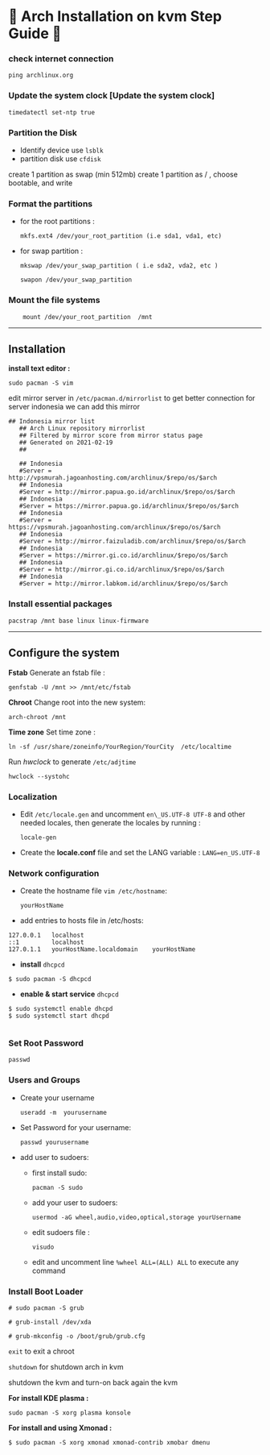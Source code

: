 # 🚀 Arch Installation on kvm Step Guide 🚀

### check internet connection

```
ping archlinux.org
```

### Update the system clock \[Update the system clock\]

```
timedatectl set-ntp true
```

### Partition the Disk

- Identify device use `lsblk`
- partition disk use `cfdisk`

create 1 partition as swap (min 512mb) create 1 partition as / , choose
bootable, and write

### Format the partitions

- for the root partitions :
    
    `mkfs.ext4 /dev/your_root_partition (i.e sda1, vda1, etc)`
    
- for swap partition :
    
    `mkswap /dev/your_swap_partition ( i.e sda2, vda2, etc )`
    
    `swapon /dev/your_swap_partition`
    

### Mount the file systems

```
    mount /dev/your_root_partition  /mnt
```

* * *

## Installation

**install text editor :**

```
sudo pacman -S vim
```

edit mirror server in `/etc/pacman.d/mirrorlist` to get better connection
for server indonesia we can add this mirror

```
## Indonesia mirror list 
   ## Arch Linux repository mirrorlist
   ## Filtered by mirror score from mirror status page
   ## Generated on 2021-02-19
   ##

   ## Indonesia
   #Server = http://vpsmurah.jagoanhosting.com/archlinux/$repo/os/$arch
   ## Indonesia
   #Server = http://mirror.papua.go.id/archlinux/$repo/os/$arch
   ## Indonesia
   #Server = https://mirror.papua.go.id/archlinux/$repo/os/$arch
   ## Indonesia
   #Server = https://vpsmurah.jagoanhosting.com/archlinux/$repo/os/$arch
   ## Indonesia
   #Server = http://mirror.faizuladib.com/archlinux/$repo/os/$arch
   ## Indonesia
   #Server = https://mirror.gi.co.id/archlinux/$repo/os/$arch
   ## Indonesia
   #Server = http://mirror.gi.co.id/archlinux/$repo/os/$arch
   ## Indonesia
   #Server = http://mirror.labkom.id/archlinux/$repo/os/$arch
```

### Install essential packages

```
pacstrap /mnt base linux linux-firmware
```

* * *

## Configure the system

**Fstab** Generate an fstab file :

```
genfstab -U /mnt >> /mnt/etc/fstab
```

**Chroot** Change root into the new system:

```
arch-chroot /mnt
```

**Time zone** Set time zone :

```
ln -sf /usr/share/zoneinfo/YourRegion/YourCity  /etc/localtime
```

Run *hwclock* to generate `/etc/adjtime`

```
hwclock --systohc
```

### **Localization**

- Edit `/etc/locale.gen` and uncomment `en\_US.UTF-8 UTF-8` and other
    needed locales, then generate the locales by running :
    
    ```
    locale-gen 
    ```
- Create the **locale.conf** file and
    set the LANG variable :
    `LANG=en_US.UTF-8`
    

### **Network configuration**

- Create the hostname file `vim /etc/hostname`:
    
    ```
    yourHostName
    ```
- add entries to hosts file in /etc/hosts:
    

```
127.0.0.1   localhost
::1         localhost
127.0.1.1   yourHostName.localdomain    yourHostName
```

- **install** `dhcpcd`

```
$ sudo pacman -S dhcpcd

```
- **enable & start service** `dhcpcd`

```
$ sudo systemctl enable dhcpd
$ sudo systemctl start dhcpd


```
### **Set Root Password**

```
passwd
```
### **Users and Groups**

- Create your username
	```
    useradd -m  yourusername
    ```
- Set Password for your username:
	```
    passwd yourusername
    ```
- add user to sudoers:
    - first install sudo:
        
        ```
        pacman -S sudo
        ```
    - add your user to sudoers:
        
        ```
        usermod -aG wheel,audio,video,optical,storage yourUsername
        ```
    - edit sudoers file :
        
        ```
        visudo
        ```
    - edit and uncomment line `%wheel ALL=(ALL) ALL` to execute any command
        

### **Install Boot Loader**

```
# sudo pacman -S grub 

# grub-install /dev/xda

# grub-mkconfig -o /boot/grub/grub.cfg 
```


`exit` to exit a chroot

`shutdown` for shutdown arch in kvm

shutdown the kvm and turn-on back again the kvm

**For install KDE plasma :**

```
sudo pacman -S xorg plasma konsole 
```

**For install and using Xmonad :**
```
$ sudo pacman -S xorg xmonad xmonad-contrib xmobar dmenu
